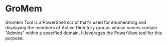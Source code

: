# GroMem
Gromem Tool is a PowerShell script that's used for enumerating and displaying the members of Active Directory groups whose names contain "Admins" within a specified domain. It leverages the PowerView tool for this purpose.
